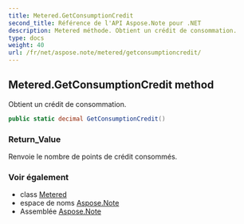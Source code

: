 ```yaml
---
title: Metered.GetConsumptionCredit
second_title: Référence de l'API Aspose.Note pour .NET
description: Metered méthode. Obtient un crédit de consommation.
type: docs
weight: 40
url: /fr/net/aspose.note/metered/getconsumptioncredit/
---
```

## Metered.GetConsumptionCredit method

Obtient un crédit de consommation.

```csharp
public static decimal GetConsumptionCredit()
```

### Return_Value

Renvoie le nombre de points de crédit consommés.

### Voir également

* class [Metered](../)
* espace de noms [Aspose.Note](../../metered/)
* Assemblée [Aspose.Note](../../../)


